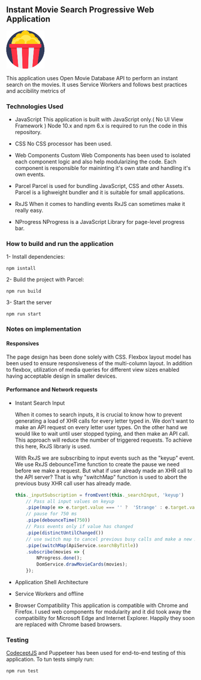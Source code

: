 ## Instant Movie Search Progressive Web Application
![alt text](./images/popcorn.png "Movie App")

This application uses Open Movie Database API to perform an instant search on the movies. It uses Service Workers and follows best practices and accibility metrics of


### Technologies Used

- JavaScript
    This application is built with JavaScript only.( No UI View Framework )
    Node 10.x and npm 6.x is required to run the code in this repository.

- CSS
    No CSS processor has been used.

- Web Components
    Custom Web Components has been used to isolated each component logic  and also help modularizing the code. Each component is responsible for maininting it's own state and handling it's own events.

- Parcel
    Parcel is used for bundling JavaScript, CSS and other Assets.
    Parcel is a lighweight bundler and it is suitable for small applications. 

- RxJS
    When it comes to handling events RxJS can sometimes make it really easy.

- NProgress
    NProgress is a JavaScript Library for page-level progress bar.


### How to build and run the application

1- Install dependencies:

```
npm isntall
```

2- Build the project with Parcel:

```
npm run build
```

3- Start the server

```
npm run start
```

### Notes on implementation

#### Responsives
The page design has been done solely with CSS. Flexbox layout model has been used to ensure responsiveness of the multi-column layout. In addition to flexbox, utilization of media queries for different view sizes enabled 
having acceptable design in smaller devices.

#### Performance and Network requests

*  Instant Search Input

    When it comes to search inputs, it is crucial to know how to prevent generating a load of XHR calls for every letter typed in. We don't want to make an API request on every letter user types. On the other hand we would like to wait until user stopped typing, and then make an API call. This approach will reduce the number of triggered requests. To achieve this here, RxJS librariy is used.

    With RxJS we are subscribing to input events such as the "keyup" event. We use RxJS debounceTime function to create the pause we need before we make a request. But what if user already made an XHR call to the API server? That is why "switchMap" function is used to abort the previous busy XHR call user has already made.

    ``` javascript
    this._inputSubscription = fromEvent(this._searchInput, 'keyup')
        // Pass all input values on keyup
        .pipe(map(e => e.target.value === '' ?  'Strange' : e.target.value))
        // pause for 750 ms
        .pipe(debounceTime(750))
        // Pass events only if value has changed
        .pipe(distinctUntilChanged())
        // use switch map to cancel previous busy calls and make a new XHR call
        .pipe(switchMap(ApiService.searchByTitle))
        .subscribe(movies => {
            NProgress.done();
            DomService.drawMovieCards(movies);
        });
    ```

* Application Shell Architecture

* Service Workers and offline

* Browser Compatibility
This application is compatible with Chrome and Firefox.
I used web components for modularity and it did took away the compatibility for Microsoft Edge and Internet Explorer. Happily they soon are replaced with Chrome based browsers.


### Testing

[CodeceptJS](https://codecept.io/) and Puppeteer has been used for end-to-end testing of this application.
To tun tests simply run:

```
npm run test
```
